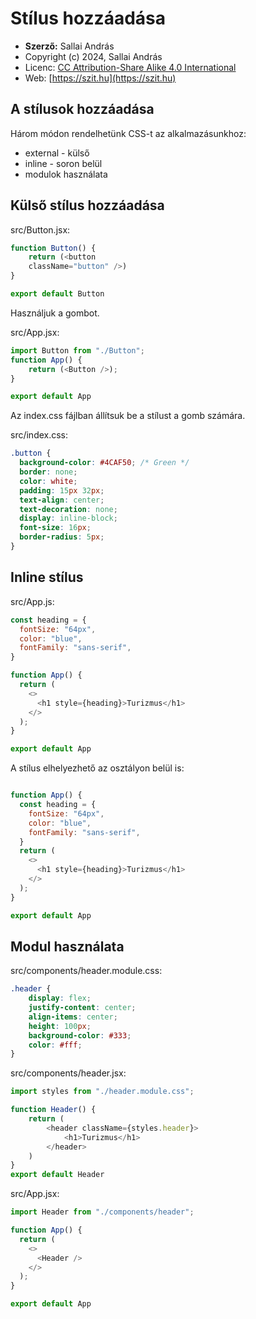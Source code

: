 # Stílus hozzáadása

* **Szerző:** Sallai András
* Copyright (c) 2024, Sallai András
* Licenc: [CC Attribution-Share Alike 4.0 International](https://creativecommons.org/licenses/by-sa/4.0/)
* Web: [https://szit.hu](https://szit.hu)

## A stílusok hozzáadása

Három módon rendelhetünk CSS-t az alkalmazásunkhoz:

* external - külső
* inline - soron belül
* modulok használata

## Külső stílus hozzáadása

src/Button.jsx:

```javascript
function Button() {
    return (<button 
    className="button" />)
}

export default Button
```

Használjuk a gombot.

src/App.jsx:

```javascript
import Button from "./Button";
function App() {
    return (<Button />);
}

export default App
```

Az index.css fájlban állítsuk be a stílust a gomb számára.

src/index.css:

```css
.button {
  background-color: #4CAF50; /* Green */
  border: none;
  color: white;
  padding: 15px 32px;
  text-align: center;
  text-decoration: none;
  display: inline-block;
  font-size: 16px;
  border-radius: 5px;
}
```

## Inline stílus

src/App.js:

```javascript
const heading = {
  fontSize: "64px",
  color: "blue",
  fontFamily: "sans-serif",
}

function App() {
  return (
    <>
      <h1 style={heading}>Turizmus</h1>
    </>
  );
}

export default App
```

A stílus elhelyezhető az osztályon belül is:

```javascript

function App() {
  const heading = {
    fontSize: "64px",
    color: "blue",
    fontFamily: "sans-serif",
  }  
  return (
    <>
      <h1 style={heading}>Turizmus</h1>
    </>
  );
}

export default App
```

## Modul használata

src/components/header.module.css:

```css
.header {
    display: flex;
    justify-content: center;
    align-items: center;
    height: 100px;
    background-color: #333;
    color: #fff;
}
```

src/components/header.jsx:

```javascript
import styles from "./header.module.css";

function Header() {
    return (
        <header className={styles.header}>
            <h1>Turizmus</h1>
        </header>
    )
}
export default Header
```

src/App.jsx:

```javascript
import Header from "./components/header";

function App() {
  return (
    <>
      <Header />
    </>
  );
}

export default App
```
